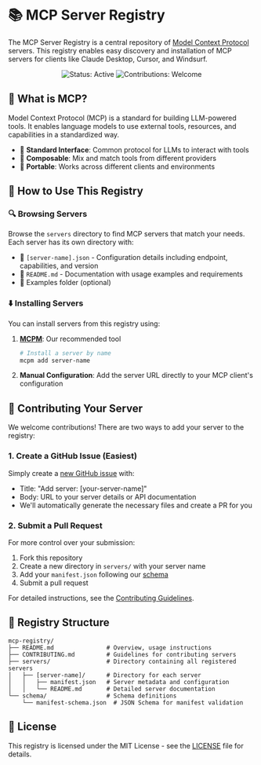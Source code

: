 # 📚 MCP Server Registry

The MCP Server Registry is a central repository of [Model Context Protocol](https://modelcontextprotocol.github.io/) servers. This registry enables easy discovery and installation of MCP servers for clients like Claude Desktop, Cursor, and Windsurf.

<div align="center">
<img src="https://img.shields.io/badge/Status-Active-brightgreen" alt="Status: Active">
<img src="https://img.shields.io/badge/Contributions-Welcome-blue" alt="Contributions: Welcome">
</div>

## 🤔 What is MCP?

Model Context Protocol (MCP) is a standard for building LLM-powered tools. It enables language models to use external tools, resources, and capabilities in a standardized way.

- 🔄 **Standard Interface**: Common protocol for LLMs to interact with tools
- 🧩 **Composable**: Mix and match tools from different providers
- 🚀 **Portable**: Works across different clients and environments

## 🧰 How to Use This Registry

### 🔍 Browsing Servers

Browse the `servers` directory to find MCP servers that match your needs. Each server has its own directory with:

- 📄 `[server-name].json` - Configuration details including endpoint, capabilities, and version
- 📝 `README.md` - Documentation with usage examples and requirements
- 🧪 Examples folder (optional)

### ⬇️ Installing Servers

You can install servers from this registry using:

1. **[MCPM](https://github.com/pathintegral-institute/mcpm.sh)**: Our recommended tool
   ```bash
   # Install a server by name
   mcpm add server-name
   ```

2. **Manual Configuration**: Add the server URL directly to your MCP client's configuration

## 🤝 Contributing Your Server

We welcome contributions! There are two ways to add your server to the registry:

### 1. Create a GitHub Issue (Easiest)

Simply create a [new GitHub issue](https://github.com/pathintegral-institute/mcp-registry/issues/new) with:

- Title: "Add server: [your-server-name]"
- Body: URL to your server details or API documentation
- We'll automatically generate the necessary files and create a PR for you

### 2. Submit a Pull Request

For more control over your submission:

1. Fork this repository
2. Create a new directory in `servers/` with your server name
3. Add your `manifest.json` following our [schema](schema/manifest-schema.json)
4. Submit a pull request

For detailed instructions, see the [Contributing Guidelines](CONTRIBUTING.md).

## 📂 Registry Structure

```
mcp-registry/
├── README.md               # Overview, usage instructions
├── CONTRIBUTING.md         # Guidelines for contributing servers
├── servers/                # Directory containing all registered servers
│   ├── [server-name]/      # Directory for each server
│   │   ├── manifest.json   # Server metadata and configuration
│   │   └── README.md       # Detailed server documentation
└── schema/                 # Schema definitions
    └── manifest-schema.json  # JSON Schema for manifest validation
```

## 📜 License

This registry is licensed under the MIT License - see the [LICENSE](LICENSE) file for details.
